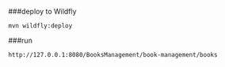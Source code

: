 ###deploy to Wildfly
    
    mvn wildfly:deploy
            
###run 
    
    http://127.0.0.1:8080/BooksManagement/book-management/books
    
    